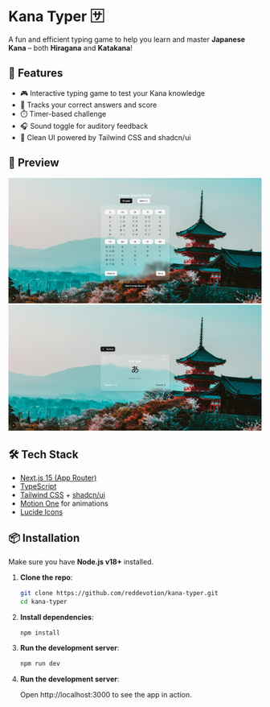 # Kana Typer 🈂️

A fun and efficient typing game to help you learn and master **Japanese Kana** – both **Hiragana** and **Katakana**!

## 🚀 Features

- 🎮 Interactive typing game to test your Kana knowledge
- 🧠 Tracks your correct answers and score
- ⏱️ Timer-based challenge
- 🎧 Sound toggle for auditory feedback
- 🎨 Clean UI powered by Tailwind CSS and shadcn/ui

## 📸 Preview

![Preview](public/images/settings.png)
![Preview](public/images/game.png)

## 🛠️ Tech Stack

- [Next.js 15 (App Router)](https://nextjs.org)
- [TypeScript](https://www.typescriptlang.org/)
- [Tailwind CSS](https://tailwindcss.com/) + [shadcn/ui](https://ui.shadcn.com/)
- [Motion One](https://motion.dev/) for animations
- [Lucide Icons](https://lucide.dev/)

## 📦 Installation

Make sure you have **Node.js v18+** installed.

1. **Clone the repo**:

   ```bash
   git clone https://github.com/reddevotion/kana-typer.git
   cd kana-typer

   ```

2. **Install dependencies**:

   ```bash
   npm install

   ```

3. **Run the development server**:

   ```bash
   npm run dev
   ```

4. **Run the development server**:

   Open http://localhost:3000 to see the app in action.
